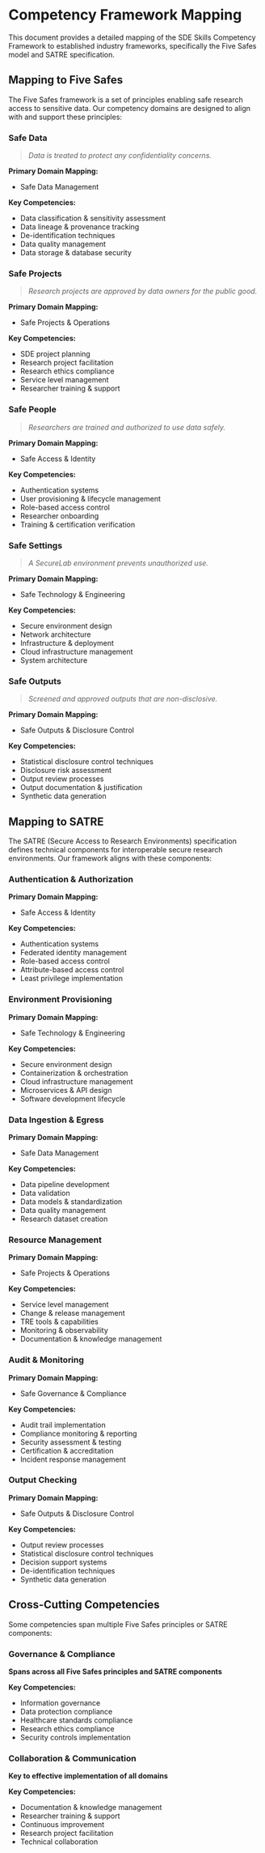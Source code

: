# Competency Framework Mapping

This document provides a detailed mapping of the SDE Skills Competency Framework to established industry frameworks, specifically the Five Safes model and SATRE specification.

## Mapping to Five Safes

The Five Safes framework is a set of principles enabling safe research access to sensitive data. Our competency domains are designed to align with and support these principles:

### Safe Data

> *Data is treated to protect any confidentiality concerns.*

**Primary Domain Mapping:**

- Safe Data Management

**Key Competencies:**

- Data classification & sensitivity assessment
- Data lineage & provenance tracking
- De-identification techniques
- Data quality management
- Data storage & database security

### Safe Projects

> *Research projects are approved by data owners for the public good.*

**Primary Domain Mapping:**

- Safe Projects & Operations

**Key Competencies:**

- SDE project planning
- Research project facilitation
- Research ethics compliance
- Service level management
- Researcher training & support

### Safe People

> *Researchers are trained and authorized to use data safely.*

**Primary Domain Mapping:**

- Safe Access & Identity

**Key Competencies:**

- Authentication systems
- User provisioning & lifecycle management
- Role-based access control
- Researcher onboarding
- Training & certification verification

### Safe Settings

> *A SecureLab environment prevents unauthorized use.*

**Primary Domain Mapping:**

- Safe Technology & Engineering

**Key Competencies:**

- Secure environment design
- Network architecture
- Infrastructure & deployment
- Cloud infrastructure management
- System architecture

### Safe Outputs

> *Screened and approved outputs that are non-disclosive.*

**Primary Domain Mapping:**

- Safe Outputs & Disclosure Control

**Key Competencies:**

- Statistical disclosure control techniques
- Disclosure risk assessment
- Output review processes
- Output documentation & justification
- Synthetic data generation

## Mapping to SATRE

The SATRE (Secure Access to Research Environments) specification defines technical components for interoperable secure research environments. Our framework aligns with these components:

### Authentication & Authorization

**Primary Domain Mapping:**

- Safe Access & Identity

**Key Competencies:**

- Authentication systems
- Federated identity management
- Role-based access control
- Attribute-based access control
- Least privilege implementation

### Environment Provisioning

**Primary Domain Mapping:**

- Safe Technology & Engineering

**Key Competencies:**

- Secure environment design
- Containerization & orchestration
- Cloud infrastructure management
- Microservices & API design
- Software development lifecycle

### Data Ingestion & Egress

**Primary Domain Mapping:**

- Safe Data Management

**Key Competencies:**

- Data pipeline development
- Data validation
- Data models & standardization
- Data quality management
- Research dataset creation

### Resource Management

**Primary Domain Mapping:**

- Safe Projects & Operations

**Key Competencies:**

- Service level management
- Change & release management
- TRE tools & capabilities
- Monitoring & observability
- Documentation & knowledge management

### Audit & Monitoring

**Primary Domain Mapping:**

- Safe Governance & Compliance

**Key Competencies:**

- Audit trail implementation
- Compliance monitoring & reporting
- Security assessment & testing
- Certification & accreditation
- Incident response management

### Output Checking

**Primary Domain Mapping:**

- Safe Outputs & Disclosure Control

**Key Competencies:**

- Output review processes
- Statistical disclosure control techniques
- Decision support systems
- De-identification techniques
- Synthetic data generation

## Cross-Cutting Competencies

Some competencies span multiple Five Safes principles or SATRE components:

### Governance & Compliance

**Spans across all Five Safes principles and SATRE components**

**Key Competencies:**

- Information governance
- Data protection compliance
- Healthcare standards compliance
- Research ethics compliance
- Security controls implementation

### Collaboration & Communication

**Key to effective implementation of all domains**

**Key Competencies:**

- Documentation & knowledge management
- Researcher training & support
- Continuous improvement
- Research project facilitation
- Technical collaboration
